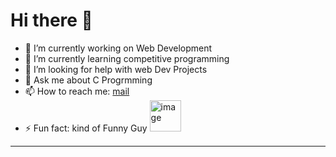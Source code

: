 # Hi there 👋

- 🔭 I’m currently working on Web Development
- 🌱 I’m currently learning competitive programming
- 🤔 I’m looking for help with web Dev Projects
- 💬 Ask me about C Progrmming
- 📫 How to reach me: <a href="mailto:nakulsingh706@gmail.com">mail</a>
- ⚡ Fun fact: kind of Funny Guy <img src="https://cdn.onlinewebfonts.com/svg/img_506034.png" width=50px height=50px alt="image"/>
<hr>
